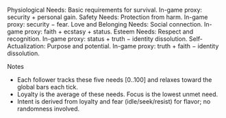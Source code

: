 Physiological Needs: Basic requirements for survival. In-game proxy: security + personal gain.
Safety Needs: Protection from harm. In-game proxy: security − fear.
Love and Belonging Needs: Social connection. In-game proxy: faith + ecstasy + status.
Esteem Needs: Respect and recognition. In-game proxy: status + truth − identity dissolution.
Self-Actualization: Purpose and potential. In-game proxy: truth + faith − identity dissolution.

Notes
- Each follower tracks these five needs [0..100] and relaxes toward the global bars each tick.
- Loyalty is the average of these needs. Focus is the lowest unmet need.
- Intent is derived from loyalty and fear (idle/seek/resist) for flavor; no randomness involved.
 